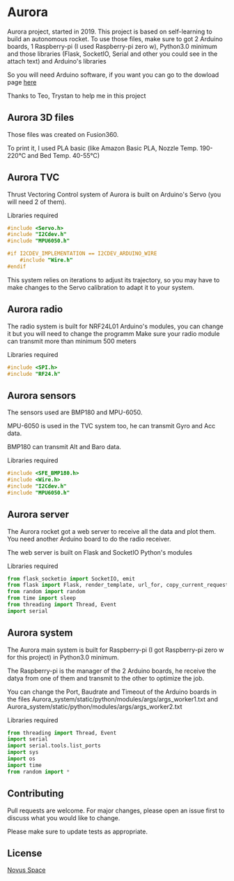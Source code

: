 # Aurora
Aurora project, started in 2019.
This project is based on self-learning to build an autonomous rocket.
To use those files, make sure to got 2 Arduino boards, 1 Raspberry-pi (I used Raspberry-pi zero w), Python3.0 minimum and those libraries (Flask, SocketIO, Serial and other you could see in the attach text) and Arduino's libraries

So you will need Arduino software, if you want you can go to the dowload page [here](https://www.arduino.cc/en/Main/Software)

Thanks to Teo, Trystan to help me in this project

## Aurora 3D files
Those files was created on Fusion360.

To print it, I used PLA basic (like Amazon Basic PLA, Nozzle Temp. 190-220°C and Bed Temp. 40-55°C)

## Aurora TVC
Thrust Vectoring Control system of Aurora is built on Arduino's Servo (you will need 2 of them).

Libraries required
```c++
#include <Servo.h>
#include "I2Cdev.h"
#include "MPU6050.h"

#if I2CDEV_IMPLEMENTATION == I2CDEV_ARDUINO_WIRE
    #include "Wire.h"
#endif
```
This system relies on iterations to adjust its trajectory, so you may have to make changes to the Servo calibration to adapt it to your system.

## Aurora radio
The radio system is built for NRF24L01 Arduino's modules, you can change it but you will need to change the programm
Make sure your radio module can transmit more than minimum 500 meters

Libraries required
```c++
#include <SPI.h>  
#include "RF24.h"
```

## Aurora sensors
The sensors used are BMP180 and MPU-6050.

MPU-6050 is used in the TVC system too, he can transmit Gyro and Acc data.

BMP180 can transmit Alt and Baro data.

Libraries required
```c++
#include <SFE_BMP180.h>
#include <Wire.h>
#include "I2Cdev.h"
#include "MPU6050.h"
```

## Aurora server
The Aurora rocket got a web server to receive all the data and plot them.
You need another Arduino board to do the radio receiver.

The web server is built on Flask and SocketIO Python's modules

Libraries required
```python
from flask_socketio import SocketIO, emit
from flask import Flask, render_template, url_for, copy_current_request_context, send_file, request, jsonify, redirect
from random import random
from time import sleep
from threading import Thread, Event
import serial
```

## Aurora system
The Aurora main system is built for Raspberry-pi (I got Raspberry-pi zero w for this project) in Python3.0 minimum.

The Raspberry-pi is the manager of the 2 Arduino boards, he receive the datya from one of them and transmit to the other to optimize the job.

You can change the Port, Baudrate and Timeout of the Arduino boards in the files Aurora_system/static/python/modules/args/args_worker1.txt and Aurora_system/static/python/modules/args/args_worker2.txt

Libraries required
```python
from threading import Thread, Event
import serial
import serial.tools.list_ports
import sys
import os
import time
from random import *
```

## Contributing
Pull requests are welcome. For major changes, please open an issue first to discuss what you would like to change.

Please make sure to update tests as appropriate.

## License
[Novus Space](https://novusspace.inovaperf.me/License.html)
